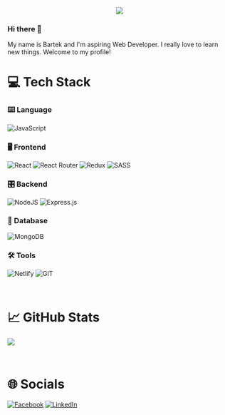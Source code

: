 <p align="center">
<img src="https://readme-typing-svg.herokuapp.com?font=Orbitron&size=40&color=%2379A500&height=67&duration=3000&center=true&lines=%F0%9F%85%B6%F0%9F%86%81%F0%9F%85%B4%F0%9F%85%B4%F0%9F%86%83%F0%9F%85%B8%F0%9F%85%BD%F0%9F%85%B6%F0%9F%86%82">

### Hi there 👋
My name is Bartek and I'm aspiring Web Developer. I really love to learn new things. Welcome to my profile!

# 💻 Tech Stack

### ⌨️ Language

![JavaScript](https://img.shields.io/badge/javascript-%23323330.svg?style=for-the-badge&logo=javascript&logoColor=%23F7DF1E)
<br />

### 🖥️ Frontend

![React](https://img.shields.io/badge/react-%2320232a.svg?style=for-the-badge&logo=react&logoColor=%2361DAFB)
![React Router](https://img.shields.io/badge/React_Router-CA4245?style=for-the-badge&logo=react-router&logoColor=white)
![Redux](https://img.shields.io/badge/redux-%23593d88.svg?style=for-the-badge&logo=redux&logoColor=white)
![SASS](https://img.shields.io/badge/SASS-hotpink.svg?style=for-the-badge&logo=SASS&logoColor=white)

### 🎛️ Backend

![NodeJS](https://img.shields.io/badge/node.js-6DA55F?style=for-the-badge&logo=node.js&logoColor=white)
![Express.js](https://img.shields.io/badge/express.js-%23404d59.svg?style=for-the-badge&logo=express&logoColor=%2361DAFB)

### 💾 Database

![MongoDB](https://img.shields.io/badge/MongoDB-%234ea94b.svg?style=for-the-badge&logo=mongodb&logoColor=white)

### 🛠️ Tools

![Netlify](https://img.shields.io/badge/netlify-%23000000.svg?style=for-the-badge&logo=netlify&logoColor=#00C7B7)
![GIT](https://img.shields.io/badge/git-CA4245.svg?style=for-the-badge&logo=git&logoColor=white)

<br/>

# 📈 GitHub Stats

![](http://github-profile-summary-cards.vercel.app/api/cards/stats?username=barteknr1&theme=2077)

<!-- [![GitHub Streak](https://streak-stats.demolab.com?user=barteknr1&theme=dark&border_radius=25&date_format=j%20M%5B%20Y%5D&type=png)](https://git.io/streak-stats) -->

<br/>

# 🌐 Socials

[![Facebook](https://img.shields.io/badge/Facebook-%231877F2.svg?style=for-the-badge&logo=Facebook&logoColor=white)](https://www.facebook.com/bartek.branski.7)
[![LinkedIn](https://img.shields.io/badge/LinkedIn-%230077B5.svg?style=for-the-badge&logo=linkedin&logoColor=white)](https://www.linkedin.com/in/barteknr1/)

<!-- Portfolio website: -->

<br/>

<!--
Here are some ideas to get you started:

- 🔭 I’m currently working on ...
- 🌱 I’m currently learning ...
- 👯 I’m looking to collaborate on ...
- 🤔 I’m looking for help with ...
- 💬 Ask me about ...
- 📫 How to reach me: ...
- 😄 Pronouns: ...
- ⚡ Fun fact: ...
-->
